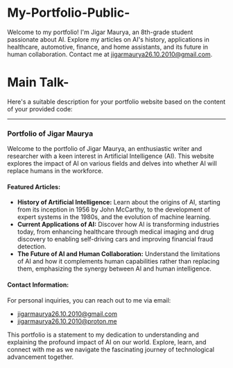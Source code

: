# My-Portfolio-Public-
Welcome to my portfolio! I'm Jigar Maurya, an 8th-grade student passionate about AI. Explore my articles on AI's history, applications in healthcare, automotive, finance, and home assistants, and its future in human collaboration. Contact me at jigarmaurya26.10.2010@gmail.com.
# Main Talk-
Here's a suitable description for your portfolio website based on the content of your provided code:

---

### Portfolio of Jigar Maurya

Welcome to the portfolio of Jigar Maurya, an enthusiastic writer and researcher with a keen interest in Artificial Intelligence (AI). This website explores the impact of AI on various fields and delves into whether AI will replace humans in the workforce.

#### Featured Articles:
- **History of Artificial Intelligence:** Learn about the origins of AI, starting from its inception in 1956 by John McCarthy, to the development of expert systems in the 1980s, and the evolution of machine learning.
- **Current Applications of AI:** Discover how AI is transforming industries today, from enhancing healthcare through medical imaging and drug discovery to enabling self-driving cars and improving financial fraud detection.
- **The Future of AI and Human Collaboration:** Understand the limitations of AI and how it complements human capabilities rather than replacing them, emphasizing the synergy between AI and human intelligence.

#### Contact Information:
For personal inquiries, you can reach out to me via email:
- [jigarmaurya26.10.2010@gmail.com](mailto:jigarmaurya26.10.2010@gmail.com)
- [jigarmaurya26.10.2010@proton.me](mailto:jigarmaurya26.10.2010@proton.me)

This portfolio is a statement to my dedication to understanding and explaining the profound impact of AI on our world. Explore, learn, and connect with me as we navigate the fascinating journey of technological advancement together.
